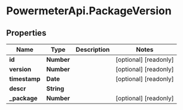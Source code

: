 # PowermeterApi.PackageVersion

## Properties

Name | Type | Description | Notes
------------ | ------------- | ------------- | -------------
**id** | **Number** |  | [optional] [readonly] 
**version** | **Number** |  | [optional] [readonly] 
**timestamp** | **Date** |  | [optional] [readonly] 
**descr** | **String** |  | 
**_package** | **Number** |  | [optional] [readonly] 


